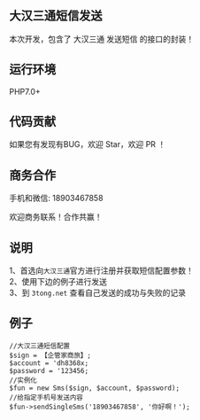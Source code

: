 ## 大汉三通短信发送

本次开发，包含了 大汉三通 发送短信 的接口的封装！

## 运行环境

PHP7.0+

## 代码贡献

如果您有发现有BUG，欢迎 Star，欢迎 PR ！

## 商务合作

手机和微信: 18903467858

欢迎商务联系！合作共赢！

## 说明

1、首选向`大汉三通`官方进行注册并获取短信配置参数！  
2、使用下边的例子进行发送  
3、到 `3tong.net` 查看自己发送的成功与失败的记录

## 例子
```
//大汉三通短信配置
$sign = 【企管家商旅】;
$account = 'dh8368x;
$password = '123456;
//实例化
$fun = new Sms($sign, $account, $password);
//给指定手机号发送内容
$fun->sendSingleSms('18903467858', '你好啊！');
```
